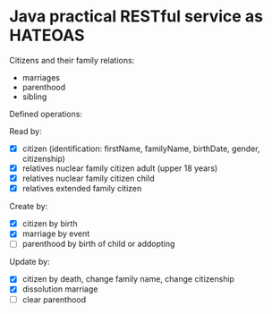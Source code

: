 # Java practical RESTful service as HATEOAS

Citizens and their family relations:

- marriages
- parenthood
- sibling

Defined operations:

Read by:

- [x] citizen (identification: firstName, familyName, birthDate, gender, citizenship)
- [x] relatives nuclear family citizen adult (upper 18 years)
- [x] relatives nuclear family citizen child
- [x] relatives extended family citizen

Create by:

- [x] citizen by birth
- [x] marriage by event
- [ ] parenthood by birth of child or addopting

Update by:

- [x] citizen by death, change family name, change citizenship
- [x] dissolution marriage
- [ ] clear parenthood
